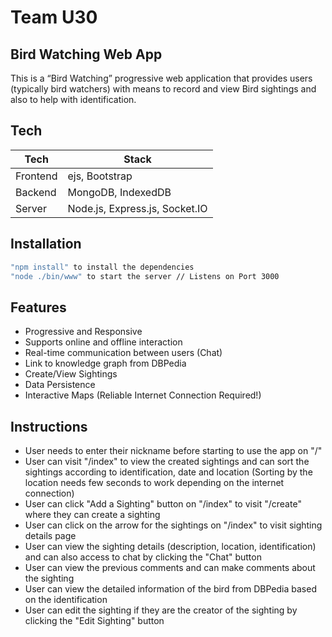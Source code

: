 # Team U30
## Bird Watching Web App


This is a  “Bird Watching” progressive web application that provides users (typically bird
watchers) with means to record and view Bird sightings and also to help with identification.

## Tech
| Tech | Stack |
| ------ | ------ |
| Frontend | ejs, Bootstrap |
| Backend | MongoDB, IndexedDB |
| Server | Node.js, Express.js, Socket.IO|


## Installation

```sh
"npm install" to install the dependencies
"node ./bin/www" to start the server // Listens on Port 3000
```

## Features
- Progressive and Responsive
- Supports online and offline interaction
- Real-time communication between users (Chat)
- Link to knowledge graph from DBPedia
- Create/View Sightings
- Data Persistence
- Interactive Maps (Reliable Internet Connection Required!)
## Instructions
- User needs to enter their nickname before starting to use the app on "/" 
- User can visit "/index" to view the created sightings and can sort the sightings according to identification, date and location (Sorting by the location needs few seconds to work depending on the internet connection)
- User can click "Add a Sighting" button on "/index" to visit "/create" where they can create a sighting
- User can click on the arrow for the sightings on "/index" to visit sighting details page
- User can view the sighting details (description, location, identification) and can also access to chat by clicking the "Chat" button
- User can view the previous comments and can make comments about the sighting
- User can view the detailed information of the bird from DBPedia based on the identification
- User can edit the sighting if they are the creator of the sighting by clicking the "Edit Sighting" button
